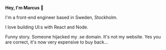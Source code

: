 <strong>Hey, I'm Marcus 👋 </strong>

I'm a front-end engineer based in Sweden, Stockholm. 

I love building UI:s with React and Node. 

Funny story. Someone hijacked my .se domain. It's not my website. Yes you are correct, it's now very expensive to buy back...
